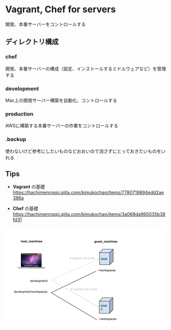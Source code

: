# Vagrant, Chef for servers

開発、本番サーバーをコントロールする


## ディレクトリ構成


### chef
開発、本番サーバーの構成（設定、インストールするミドルウェアなど）を管理する


### development
Mac上の開発サーバー構築を自動化、コントロールする

### production
AWSに構築する本番サーバーの作業をコントロールする

### .backup
使わないけど参考にしたいものなどおおいので消さずにとっておきたいものをいれる



## Tips

* **Vagrant** の基礎
https://hachimenroppi.qiita.com/kimukochan/items/7780719894edd2ae386a

* **Chef** の基礎
https://hachimenroppi.qiita.com/kimukochan/items/3a068da965035b38fd31


![alt tag](.images/vagrant-development.png)
